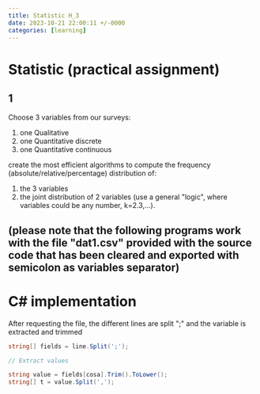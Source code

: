 ```yaml
---
title: Statistic H_3
date: 2023-10-21 22:00:11 +/-0000
categories: [learning]
---
```


# Statistic (practical assignment)
## 1
Choose 3 variables from our surveys:
1. one Qualitative
1. one Quantitative discrete
1. one Quantitative continuous 

create the most efficient algorithms to compute the frequency (absolute/relative/percentage) distribution of:

1. the 3 variables
1. the joint distribution of 2 variables (use a general "logic", where variables could be any number, k=2.3,...).

## (please note that the following programs work with the file "dat1.csv" provided with the source code that has been cleared and exported with semicolon as variables separator)
# C# implementation
After requesting the file, the different lines are split ";" and the variable is extracted and trimmed

```c#
string[] fields = line.Split(';');

// Extract values

string value = fields[cosa].Trim().ToLower();
string[] t = value.Split(',');
```
